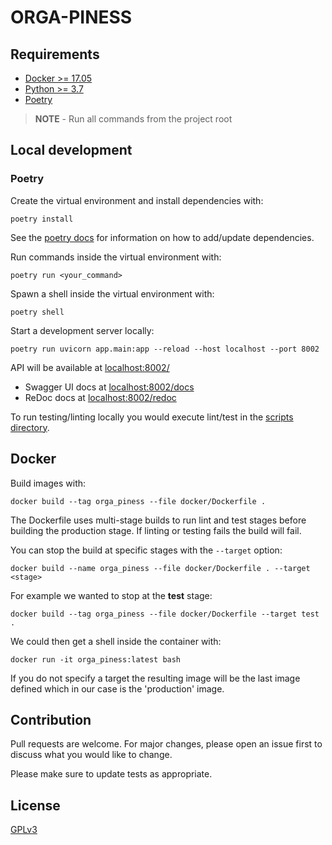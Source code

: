 # ORGA-PINESS

## Requirements

- [Docker >= 17.05](https://www.python.org/downloads/release/python-381/)
- [Python >= 3.7](https://www.python.org/downloads/release/python-381/)
- [Poetry](https://github.com/python-poetry/poetry)

> **NOTE** - Run all commands from the project root

## Local development

### Poetry

Create the virtual environment and install dependencies with:

```shell
poetry install
```

See the [poetry docs](https://python-poetry.org/docs/) for information on how to add/update dependencies.

Run commands inside the virtual environment with:

```shell
poetry run <your_command>
```

Spawn a shell inside the virtual environment with:

```shell
poetry shell
```

Start a development server locally:

```shell
poetry run uvicorn app.main:app --reload --host localhost --port 8002
```

API will be available at [localhost:8002/](http://localhost:8002/)

- Swagger UI docs at [localhost:8002/docs](http://localhost:8002/docs)
- ReDoc docs at [localhost:8002/redoc](http://localhost:8002/redoc)

To run testing/linting locally you would execute lint/test in the [scripts directory](/scripts).
## Docker

Build images with:
```shell
docker build --tag orga_piness --file docker/Dockerfile .
```

The Dockerfile uses multi-stage builds to run lint and test stages before building the production stage.
If linting or testing fails the build will fail.

You can stop the build at specific stages with the `--target` option:

```shell
docker build --name orga_piness --file docker/Dockerfile . --target <stage>
```

For example we wanted to stop at the **test** stage:

```shell
docker build --tag orga_piness --file docker/Dockerfile --target test .
```

We could then get a shell inside the container with:

```shell
docker run -it orga_piness:latest bash
```

If you do not specify a target the resulting image will be the last image defined which in our case is the 'production' image.



## Contribution
Pull requests are welcome. For major changes, please open an issue first to discuss what you would like to change.

Please make sure to update tests as appropriate.

## License
[GPLv3](https://www.gnu.org/licenses/gpl-3.0.en.html)